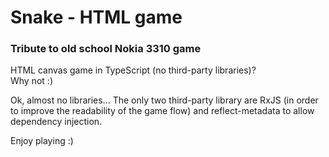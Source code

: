 # Snake - HTML game
### Tribute to old school Nokia 3310 game
HTML canvas game in TypeScript (no third-party libraries)?<br>
Why not :)

Ok, almost no libraries...
The only two third-party library are RxJS (in order to improve the readability of the game flow) and reflect-metadata to allow dependency injection.

Enjoy playing :)

